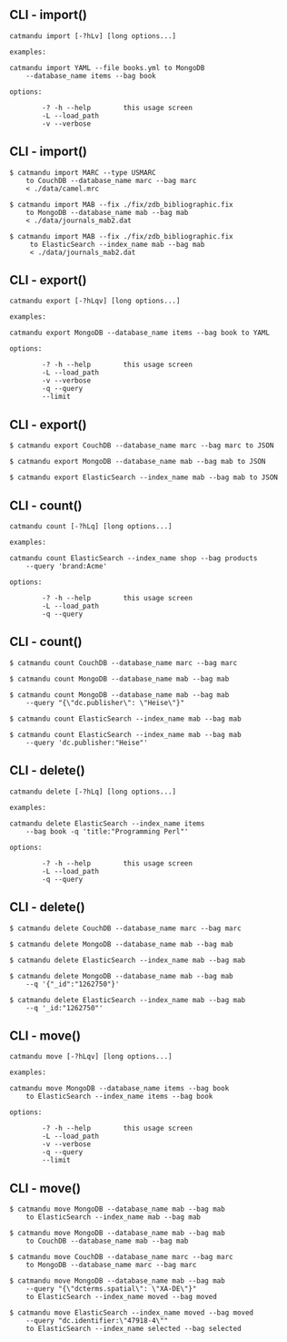 ## CLI - import()

    catmandu import [-?hLv] [long options...]

    examples:

    catmandu import YAML --file books.yml to MongoDB 
        --database_name items --bag book

    options:

            -? -h --help        this usage screen
            -L --load_path
            -v --verbose

## CLI - import()

    $ catmandu import MARC --type USMARC
        to CouchDB --database_name marc --bag marc 
        < ./data/camel.mrc

    $ catmandu import MAB --fix ./fix/zdb_bibliographic.fix
        to MongoDB --database_name mab --bag mab 
        < ./data/journals_mab2.dat

    $ catmandu import MAB --fix ./fix/zdb_bibliographic.fix
         to ElasticSearch --index_name mab --bag mab
         < ./data/journals_mab2.dat

## CLI - export()

    catmandu export [-?hLqv] [long options...]

    examples:

    catmandu export MongoDB --database_name items --bag book to YAML

    options:

            -? -h --help        this usage screen
            -L --load_path
            -v --verbose
            -q --query
            --limit

## CLI - export()

    $ catmandu export CouchDB --database_name marc --bag marc to JSON

    $ catmandu export MongoDB --database_name mab --bag mab to JSON

    $ catmandu export ElasticSearch --index_name mab --bag mab to JSON

## CLI - count()

    catmandu count [-?hLq] [long options...]

    examples:

    catmandu count ElasticSearch --index_name shop --bag products 
        --query 'brand:Acme'

    options:

            -? -h --help        this usage screen
            -L --load_path
            -q --query

## CLI - count()

    $ catmandu count CouchDB --database_name marc --bag marc

    $ catmandu count MongoDB --database_name mab --bag mab

    $ catmandu count MongoDB --database_name mab --bag mab 
        --query "{\"dc.publisher\": \"Heise\"}"

    $ catmandu count ElasticSearch --index_name mab --bag mab

    $ catmandu count ElasticSearch --index_name mab --bag mab 
        --query 'dc.publisher:"Heise"'

## CLI - delete()

    catmandu delete [-?hLq] [long options...]

    examples:

    catmandu delete ElasticSearch --index_name items 
        --bag book -q 'title:"Programming Perl"'

    options:

            -? -h --help        this usage screen
            -L --load_path
            -q --query

## CLI - delete()

    $ catmandu delete CouchDB --database_name marc --bag marc

    $ catmandu delete MongoDB --database_name mab --bag mab

    $ catmandu delete ElasticSearch --index_name mab --bag mab

    $ catmandu delete MongoDB --database_name mab --bag mab 
        --q '{"_id":"1262750"}'

    $ catmandu delete ElasticSearch --index_name mab --bag mab 
        --q '_id:"1262750"'

## CLI - move()

    catmandu move [-?hLqv] [long options...]

    examples:

    catmandu move MongoDB --database_name items --bag book 
        to ElasticSearch --index_name items --bag book

    options:

            -? -h --help        this usage screen
            -L --load_path
            -v --verbose
            -q --query
            --limit

## CLI - move()

    $ catmandu move MongoDB --database_name mab --bag mab 
        to ElasticSearch --index_name mab --bag mab
    
    $ catmandu move MongoDB --database_name mab --bag mab 
        to CouchDB --database_name mab --bag mab
    
    $ catmandu move CouchDB --database_name marc --bag marc
        to MongoDB --database_name marc --bag marc
    
    $ catmandu move MongoDB --database_name mab --bag mab 
        --query "{\"dcterms.spatial\": \"XA-DE\"}" 
        to ElasticSearch --index_name moved --bag moved
    
    $ catmandu move ElasticSearch --index_name moved --bag moved 
        --query "dc.identifier:\"47918-4\"" 
        to ElasticSearch --index_name selected --bag selected


